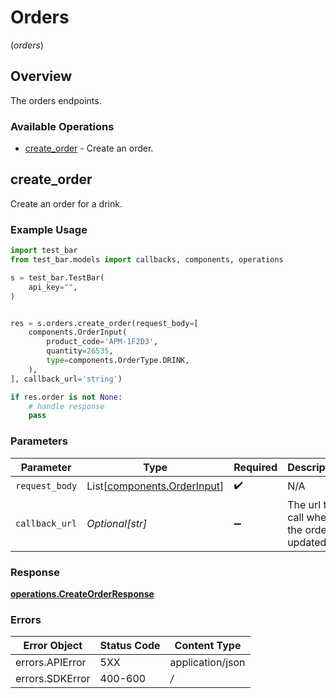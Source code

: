# Orders
(*orders*)

## Overview

The orders endpoints.

### Available Operations

* [create_order](#create_order) - Create an order.

## create_order

Create an order for a drink.

### Example Usage

```python
import test_bar
from test_bar.models import callbacks, components, operations

s = test_bar.TestBar(
    api_key="",
)


res = s.orders.create_order(request_body=[
    components.OrderInput(
        product_code='APM-1F2D3',
        quantity=26535,
        type=components.OrderType.DRINK,
    ),
], callback_url='string')

if res.order is not None:
    # handle response
    pass
```

### Parameters

| Parameter                                                            | Type                                                                 | Required                                                             | Description                                                          |
| -------------------------------------------------------------------- | -------------------------------------------------------------------- | -------------------------------------------------------------------- | -------------------------------------------------------------------- |
| `request_body`                                                       | List[[components.OrderInput](../../models/components/orderinput.md)] | :heavy_check_mark:                                                   | N/A                                                                  |
| `callback_url`                                                       | *Optional[str]*                                                      | :heavy_minus_sign:                                                   | The url to call when the order is updated.                           |


### Response

**[operations.CreateOrderResponse](../../models/operations/createorderresponse.md)**
### Errors

| Error Object     | Status Code      | Content Type     |
| ---------------- | ---------------- | ---------------- |
| errors.APIError  | 5XX              | application/json |
| errors.SDKError  | 400-600          | */*              |
